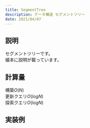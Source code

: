 ```yaml
---
title: SegmentTree
description: データ構造 セグメントツリー
date: 2021/04/07
---
```


## 説明
セグメントツリーです。  
蟻本に説明が載っています。

## 計算量
構築$O(N)$  
更新クエリ$O(logN)$  
探索クエリ$O(logN)$

## 実装例

```cpp import=/assets/Library/data-structure/segmenttree.cpp
```

